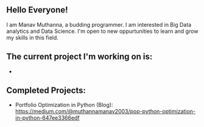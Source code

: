 ## **Hello Everyone!**

I am Manav Muthanna, a budding programmer. I am interested in Big Data analytics and Data Science. I'm open to new oppurtunities to learn and grow my skills in this field.

## The current project I'm working on is:
- 
## Completed Projects:
- Portfolio Optimization in Python (Blog): https://medium.com/@muthannamanav2003/pop-python-optimization-in-python-647ee3366edf
